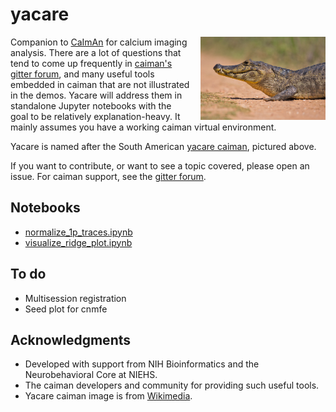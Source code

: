 # yacare
<img width = "200" src="./data/yacare_caiman.jpg" align="right" style="padding-left:15px">

Companion to [CaImAn](https://github.com/flatironinstitute/CaImAn) for calcium imaging analysis. There are a lot of questions that tend to come up frequently in [caiman's gitter forum](https://gitter.im/agiovann/Constrained_NMF), and many useful tools embedded in caiman that are not illustrated in the demos. Yacare will address them in standalone Jupyter notebooks with the goal to be relatively explanation-heavy. It mainly assumes you have a working caiman virtual environment.

Yacare is named after the South American [yacare caiman](https://en.wikipedia.org/wiki/Yacare_caiman), pictured above.

If you want to contribute, or want to see a topic covered, please open an issue. For caiman support, see the [gitter forum](https://gitter.im/agiovann/Constrained_NMF).

## Notebooks
- [normalize_1p_traces.ipynb](normalize_1p_traces.ipynb)    
- [visualize_ridge_plot.ipynb](visualize_ridge_plot.ipynb)

## To do
- Multisession registration
- Seed plot for cnmfe

## Acknowledgments
- Developed with support from NIH Bioinformatics and the Neurobehavioral Core at NIEHS.
- The caiman developers and community for providing such useful tools.
- Yacare caiman image is from [Wikimedia](https://commons.wikimedia.org/wiki/File:Brillenkaiman_Caiman_yacare.jpg).
